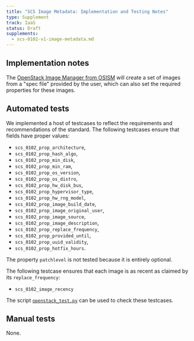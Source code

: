 ```yaml
---
title: "SCS Image Metadata: Implementation and Testing Notes"
type: Supplement
track: IaaS
status: Draft
supplements:
  - scs-0102-v1-image-metadata.md
---
```



## Implementation notes

The [OpenStack Image Manager from OSISM](https://github.com/osism/openstack-image-manager)
will create a set of images from a "spec file" provided by the user, which can also set the required properties
for these images.

## Automated tests

We implemented a host of testcases to reflect the requirements and recommendations of the standard. The following
testcases ensure that fields have proper values:

- `scs_0102_prop_architecture`,
- `scs_0102_prop_hash_algo`,
- `scs_0102_prop_min_disk`,
- `scs_0102_prop_min_ram`,
- `scs_0102_prop_os_version`,
- `scs_0102_prop_os_distro`,
- `scs_0102_prop_hw_disk_bus`,
- `scs_0102_prop_hypervisor_type`,
- `scs_0102_prop_hw_rng_model`,
- `scs_0102_prop_image_build_date`,
- `scs_0102_prop_image_original_user`,
- `scs_0102_prop_image_source`,
- `scs_0102_prop_image_description`,
- `scs_0102_prop_replace_frequency`,
- `scs_0102_prop_provided_until`,
- `scs_0102_prop_uuid_validity`,
- `scs_0102_prop_hotfix_hours`.

The property `patchlevel` is not tested because it is entirely optional.

The following testcase ensures that each image is as recent as claimed by its `replace_frequency`:

- `scs_0102_image_recency`

The script [`openstack_test.py`](https://github.com/SovereignCloudStack/standards/blob/main/Tests/iaas/openstack_test.py)
can be used to check these testcases.

## Manual tests

None.
